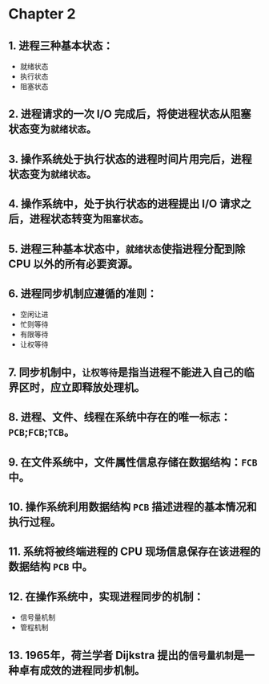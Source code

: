 # Chapter 2

## 1. 进程三种基本状态：
- 就绪状态
- 执行状态
- 阻塞状态

## 2. 进程请求的一次 I/O 完成后，将使进程状态从阻塞状态变为`就绪状态`。

## 3. 操作系统处于执行状态的进程时间片用完后，进程状态变为`就绪状态`。

## 4. 操作系统中，处于执行状态的进程提出 I/O 请求之后，进程状态转变为`阻塞状态`。

## 5. 进程三种基本状态中，`就绪状态`使指进程分配到除 CPU 以外的所有必要资源。

## 6. 进程同步机制应遵循的准则：
- 空闲让进
- 忙则等待
- 有限等待
- 让权等待

## 7. 同步机制中，`让权等待`是指当进程不能进入自己的临界区时，应立即释放处理机。

## 8. 进程、文件、线程在系统中存在的唯一标志：`PCB`;`FCB`;`TCB`。

## 9. 在文件系统中，文件属性信息存储在数据结构：`FCB`中。

## 10. 操作系统利用数据结构 `PCB` 描述进程的基本情况和执行过程。

## 11. 系统将被终端进程的 CPU 现场信息保存在该进程的数据结构 `PCB` 中。

## 12. 在操作系统中，实现进程同步的机制：
- 信号量机制
- 管程机制

## 13. 1965年，荷兰学者 Dijkstra 提出的`信号量机制`是一种卓有成效的进程同步机制。